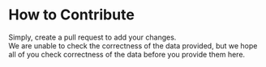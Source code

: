 # How to Contribute
Simply, create a pull request to add your changes.  
We are unable to check the correctness of the data provided, but we hope all of you check correctness of the data before
you provide them here.